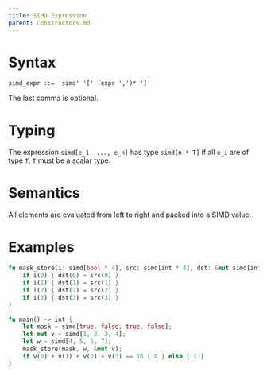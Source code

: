 ```yaml
---
title: SIMD Expression
parent: Constructors.md
---
```


# Syntax

```
simd_expr ::= 'simd' '[' (expr ',')* ']'
```

The last comma is optional.

# Typing

The expression ```simd[e_1, ..., e_n]``` has type ```simd[n * T]``` if all ```e_i``` are of type ```T```. 
```T``` must be a scalar type.

# Semantics

All elements are evaluated from left to right and packed into a SIMD value.

# Examples

```rust
fn mask_store(i: simd[bool * 4], src: simd[int * 4], dst: &mut simd[int * 4]) -> () {
    if i(0) { dst(0) = src(0) }
    if i(1) { dst(1) = src(1) }
    if i(2) { dst(2) = src(2) }
    if i(3) { dst(3) = src(3) }
}

fn main() -> int {
    let mask = simd[true, false, true, false];
    let mut v = simd[1, 2, 3, 4];
    let w = simd[4, 5, 6, 7];
    mask_store(mask, w, &mut v);
    if v(0) + v(1) + v(2) + v(3) == 16 { 0 } else { 1 }
}
```
